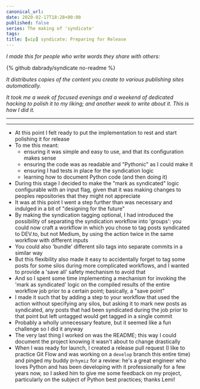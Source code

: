 ```yaml
---
canonical_url:
date: 2020-02-17T18:28+00:00
published: false
series: The making of 'syndicate'
tags:
title: [wip] syndicate: Preparing for Release
---
```


_I made this for people who write words they share with others:_

{% github dabrady/syndicate no-readme %}

_It distributes copies of the content you create to various publishing sites automatically._

_It took me a week of focused evenings and a weekend of dedicated hacking to polish it to my liking; and another week to write about it. This is how I did it._

---

---
- At this point I felt ready to put the implementation to rest and start polishing it for release
- To me this meant:
  - ensuring it was simple and easy to use, and that its configuration makes sense
  - ensuring the code was as readable and "Pythonic" as I could make it
  - ensuring I had tests in place for the syndication logic
  - learning how to document Python code (and then doing it)
- During this stage I decided to make the "mark as syndicated" logic configurable with an input flag, given that it was making changes to peoples repositories that they might not appreciate
- It was at this point I went a step further than was necessary and indulged in a bit of "designing for the future"
- By making the syndication tagging optional, I had introduced the possibility of separating the syndication workflow into 'groups': you could now craft a workflow in which you chose to tag posts syndicated to DEV.to, but not Medium, by using the action twice in the same workflow with different inputs
- You could also 'bundle' different silo tags into separate commits in a similar way
- But this flexibility also made it easy to accidentally forget to tag some posts for some silos during more complicated workflows, and I wanted to provide a 'save all' safety mechanism to avoid that
- And so I spent some time implementing a mechanism for invoking the 'mark as syndicated' logic on the compiled results of the entire workflow job prior to a certain point; basically, a "save point"
- I made it such that by adding a step to your workflow that used the action without specifying any silos, but asking it to mark new posts as syndicated, any posts that had been syndicated during the job prior to that point but left untagged would get tagged in a single commit
- Probably a wholly unnecessary feature, but it seemed like a fun challenge so I did it anyway
- The very last thing I worked on was the README; this way I could document the project knowing it wasn't about to change drastically
- When I was ready for launch, I created a release pull request (I like to practice Git Flow and was working on a `develop` branch this entire time) and pinged my buddy `@rhymiz` for a review: he's a great engineer who loves Python and has been developing with it professionally for a few years now, so I asked him to give me some feedback on my project, particularly on the subject of Python best practices; thanks Lemi!
